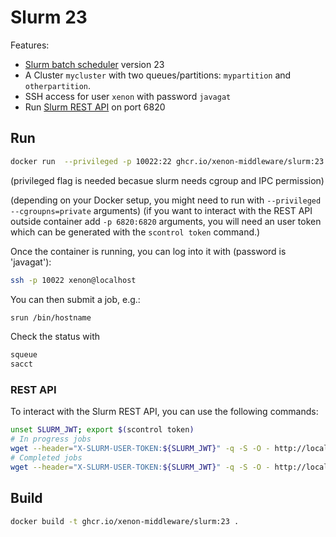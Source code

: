 # Slurm 23

Features:

- [Slurm batch scheduler](https://slurm.schedmd.com/) version 23
- A Cluster `mycluster` with two queues/partitions: `mypartition` and `otherpartition`.
- SSH access for user `xenon` with password `javagat`
- Run [Slurm REST API](https://slurm.schedmd.com/rest_quickstart.html#basic_usage) on port 6820

## Run

```bash
docker run  --privileged -p 10022:22 ghcr.io/xenon-middleware/slurm:23
```
(privileged flag is needed becasue slurm needs cgroup and IPC permission)

(depending on your Docker setup, you might need to run with `--privileged --cgroupns=private` arguments)
(if you want to interact with the REST API outside container add `-p 6820:6820` arguments, 
you will need an user token which can be generated with the `scontrol token` command.)

Once the container is running, you can log into it with (password is 'javagat'):

```bash
ssh -p 10022 xenon@localhost
```

You can then submit a job, e.g.:

```bash
srun /bin/hostname
```

Check the status with

```bash
squeue
sacct
```

### REST API

To interact with the Slurm REST API, you can use the following commands:

```bash
unset SLURM_JWT; export $(scontrol token)
# In progress jobs
wget --header="X-SLURM-USER-TOKEN:${SLURM_JWT}" -q -S -O - http://localhost:6820/slurm/v0.0.40/jobs
# Completed jobs
wget --header="X-SLURM-USER-TOKEN:${SLURM_JWT}" -q -S -O - http://localhost:6820/slurmdb/v0.0.40/jobs
```

## Build

```bash
docker build -t ghcr.io/xenon-middleware/slurm:23 .
```
